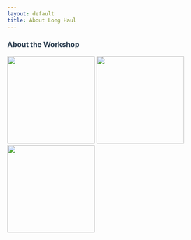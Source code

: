 ```yaml
---
layout: default
title: About Long Haul
---
```

<div class="post">
    <h3 class="pageTitle" style="color: #2c3e50;">About the Workshop</h3>
    <img src="{{ '/assets/img/Ghada.jpg' | relative_url }}" alt="" style="width: 200px; height: auto;">
    <img src="{{ '/assets/img/Ravi.jpg' | relative_url }}" alt="" style="width: 200px; height: auto;">
    <img src="{{ '/assets/img/Mariia.jpg' | relative_url }}" alt="" style="width: 200px; height: auto;">

</div>
